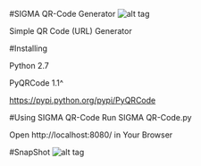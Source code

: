 #SIGMA QR-Code Generator
![alt tag](https://github-cloud.s3.amazonaws.com/assets/6103602/10565335/f466e800-7582-11e5-8af8-87aa4a37be93.png)

Simple QR Code (URL) Generator 

#Installing

Python 2.7

PyQRCode 1.1^

https://pypi.python.org/pypi/PyQRCode

#Using SIGMA QR-Code
Run SIGMA QR-Code.py 

Open http://localhost:8080/ in Your Browser

#SnapShot
![alt tag](https://github-cloud.s3.amazonaws.com/assets/6103602/10565536/9c9325c6-7587-11e5-8c96-9b9255fb11d4.PNG)
